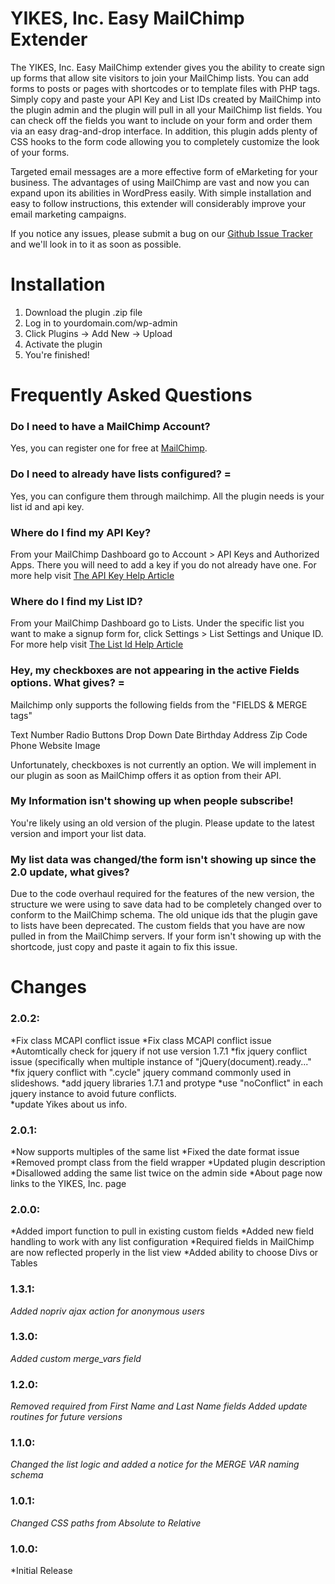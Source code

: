 YIKES, Inc. Easy MailChimp Extender
===========
The YIKES, Inc. Easy MailChimp extender gives you the ability to create sign up forms that allow site visitors to join your MailChimp lists. You can add forms to posts or pages with shortcodes or to template files with PHP tags. Simply copy and paste your API Key and List IDs created by MailChimp into the plugin admin and the plugin will pull in all your MailChimp list fields. You can check off the fields you want to include on your form and order them via an easy drag-and-drop interface. In addition, this plugin adds plenty of CSS hooks to the form code allowing you to completely customize the look of your forms.

Targeted email messages are a more effective form of eMarketing for your business. The advantages of using MailChimp are vast and now you can expand upon its abilities in WordPress easily. With simple installation and easy to follow instructions, this extender will considerably improve your email marketing campaigns.

If you notice any issues, please submit a bug on our [Github Issue Tracker](https://github.com/yikesinc/yikes-inc-easy-mailchimp-extender/issues "Github Issue Tracker") and we'll look in to it as soon as possible.

Installation
===========

1. Download the plugin .zip file
1. Log in to yourdomain.com/wp-admin
1. Click Plugins -> Add New -> Upload
1. Activate the plugin
1. You're finished!

Frequently Asked Questions
===========

### Do I need to have a MailChimp Account?
Yes, you can register one for free at [MailChimp](https://mailchimp.com/signup/ "MailChimp Signup").

### Do I need to already have lists configured? =
Yes, you can configure them through mailchimp. All the plugin needs is your list id and api key.

### Where do I find my API Key?
From your MailChimp Dashboard go to Account > API Keys and Authorized Apps. There you will need to add a key if you do not already have one.
For more help visit [The API Key Help Article](http://kb.mailchimp.com/article/where-can-i-find-my-api-key/ "API Key Help Article")

### Where do I find my List ID?
From your MailChimp Dashboard go to Lists. Under the specific list you want to make a signup form for, click Settings > List Settings and Unique ID.
For more help visit [The List Id Help Article](http://kb.mailchimp.com/article/how-can-i-find-my-list-id/ "List Id Help Article")

### Hey, my checkboxes are not appearing in the active Fields options. What gives? =
Mailchimp only supports the following fields from the "FIELDS & MERGE tags"

Text
Number
Radio Buttons
Drop Down
Date
Birthday
Address
Zip Code
Phone
Website
Image

Unfortunately, checkboxes is not currently an option. We will implement in our plugin as soon as MailChimp offers it as option from their API.

### My Information isn't showing up when people subscribe!
You're likely using an old version of the plugin. Please update to the latest version and import your list data.

### My list data was changed/the form isn't showing up since the 2.0 update, what gives?
Due to the code overhaul required for the features of the new version, the structure we were using to save data had to be completely changed over to conform to the MailChimp schema. The old unique ids that the plugin gave to lists have been deprecated. The custom fields that you have are now pulled in from the MailChimp servers. If your form isn't showing up with the shortcode, just copy and paste it again to fix this issue.

Changes
===========
### 2.0.2:
*Fix class MCAPI conflict issue
*Fix class MCAPI conflict issue
*Automtically check for jquery if not use version 1.7.1
*fix jquery conflict issue (specifically when multiple instance of "jQuery(document).ready..."
*fix jquery conflict with ".cycle" jquery command commonly used in slideshows.
*add jquery libraries 1.7.1 and protype 
*use "noConflict" in each jquery instance to avoid future conflicts.  
*update Yikes about us info.

### 2.0.1:
*Now supports multiples of the same list
*Fixed the date format issue
*Removed prompt class from the field wrapper
*Updated plugin description
*Disallowed adding the same list twice on the admin side
*About page now links to the YIKES, Inc. page

### 2.0.0:
*Added import function to pull in existing custom fields
*Added new field handling to work with any list configuration
*Required fields in MailChimp are now reflected properly in the list view
*Added ability to choose Divs or Tables

### 1.3.1:
*Added nopriv ajax action for anonymous users*

### 1.3.0:
*Added custom merge_vars field*

### 1.2.0:
*Removed required from First Name and Last Name fields*
*Added update routines for future versions*

### 1.1.0:
*Changed the list logic and added a notice for the MERGE VAR naming schema*

### 1.0.1:
*Changed CSS paths from Absolute to Relative*

### 1.0.0:
*Initial Release